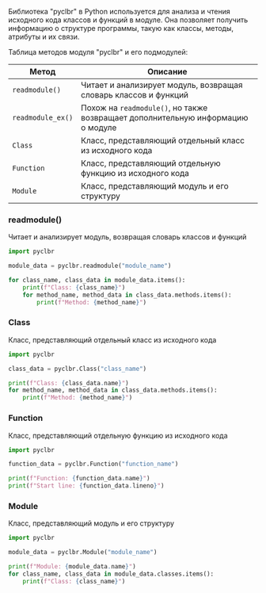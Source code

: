 Библиотека "pyclbr" в Python используется для анализа и чтения исходного кода классов и функций в модуле.
Она позволяет получить информацию о структуре программы, такую как классы, методы, атрибуты и их связи.

Таблица методов модуля "pyclbr" и его подмодулей:

|  Метод                | Описание                                                                        |
|-----------------------|---------------------------------------------------------------------------------|
|   `readmodule()`      | Читает и анализирует модуль, возвращая словарь классов и функций                |
|   `readmodule_ex()`   | Похож на `readmodule()`, но также возвращает дополнительную информацию о модуле |
|   `Class`             | Класс, представляющий отдельный класс из исходного кода                         |
|   `Function`          | Класс, представляющий отдельную функцию из исходного кода                       |
|   `Module`            | Класс, представляющий модуль и его структуру                                    |

### readmodule()
Читает и анализирует модуль, возвращая словарь классов и функций
```python
import pyclbr

module_data = pyclbr.readmodule("module_name")

for class_name, class_data in module_data.items():
    print(f"Class: {class_name}")
    for method_name, method_data in class_data.methods.items():
        print(f"Method: {method_name}")
```

### Class
Класс, представляющий отдельный класс из исходного кода
```python
import pyclbr

class_data = pyclbr.Class("class_name")

print(f"Class: {class_data.name}")
for method_name, method_data in class_data.methods.items():
    print(f"Method: {method_name}")
```

### Function
Класс, представляющий отдельную функцию из исходного кода
```python
import pyclbr

function_data = pyclbr.Function("function_name")

print(f"Function: {function_data.name}")
print(f"Start line: {function_data.lineno}")
```

### Module
Класс, представляющий модуль и его структуру
```python
import pyclbr

module_data = pyclbr.Module("module_name")

print(f"Module: {module_data.name}")
for class_name, class_data in module_data.classes.items():
    print(f"Class: {class_name}")
```
